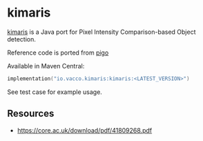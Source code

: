 # kimaris

[kimaris](https://en.wikipedia.org/wiki/Kimaris) is a Java port for Pixel Intensity Comparison-based Object detection.

Reference code is ported from [pigo](https://github.com/esimov/pigo)

Available in Maven Central:

```kotlin
implementation("io.vacco.kimaris:kimaris:<LATEST_VERSION>")
```

See test case for example usage.

## Resources

- https://core.ac.uk/download/pdf/41809268.pdf
